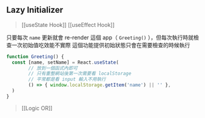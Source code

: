 ## Lazy Initializer
>[[useState Hook]]
>[[useEffect Hook]]

只要每次 `name` 更新就會 re-render 這個 app（ `Greeting()` ），但每次執行時就檢查一次初始值吃效能不實際
這個功能提供初始狀態只會在需要檢查的時候執行

```jsx
function Greeting() {
  const [name, setName] = React.useState(
		// 放到一個函式內即可
		// 只有重整網站後第一次需要看 localStorage
		// 平常都是看 input 輸入不用執行
		() => { window.localStorage.getItem('name') || '' },
  )
}
```


>[[Logic OR]]